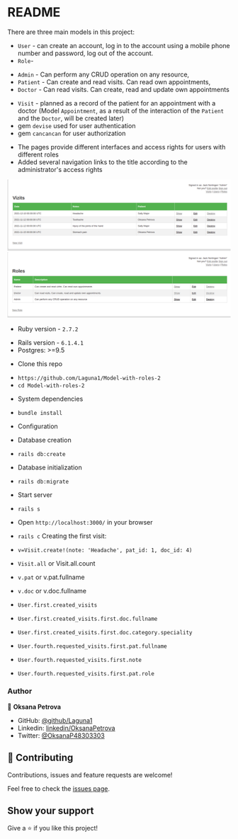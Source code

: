 # README

There are three main models in this project:
* `User` - can create an account, log in to the account using a mobile phone number and password, log out of the account.
* `Role`-
- `Admin` - Can perform any CRUD operation on any resource,
- `Patient` - Can create and read visits. Can read own appointments, 
- `Doctor` - Can read visits. Can create, read and update own appointments
* `Visit` - planned as a record of the patient for an appointment with a doctor (Model `Appointment`, as a result of the interaction of the `Patient` and the `Doctor`, will be created later)
* gem `devise` used for user authentication
* gem `cancancan` for user authorization
- The pages provide different interfaces and access rights for users with different roles
- Added several navigation links to the title according to the administrator's access rights

![/admin/vizits](./app/assets/images/vizits.png)
![/admin/roles](./app/assets/images/roles.png)

* Ruby version - `2.7.2`
- Rails version - `6.1.4.1`
- Postgres: >=9.5

* Clone this repo
- `https://github.com/Laguna1/Model-with-roles-2`
- `cd Model-with-roles-2` 

* System dependencies
- `bundle install`
* Configuration

* Database creation
- `rails db:create`

* Database initialization
- `rails db:migrate`

* Start server
- `rails s`
- Open `http://localhost:3000/` in your browser


- `rails c` Creating the first visit:
- `v=Visit.create!(note: 'Headache', pat_id: 1, doc_id: 4)`
- `Visit.all` or Visit.all.count
- `v.pat` or v.pat.fullname
- `v.doc` or v.doc.fullname
- `User.first.created_visits`
- `User.first.created_visits.first.doc.fullname`
- `User.first.created_visits.first.doc.category.speciality`
- `User.fourth.requested_visits.first.pat.fullname`
- `User.fourth.requested_visits.first.note`
- `User.fourth.requested_visits.first.pat.role`

### Author

👤 **Oksana Petrova**

- GitHub: [@github/Laguna1](https://github.com/Laguna1)
- Linkedin: [linkedin/OksanaPetrova](https://www.linkedin.com/in/oksana-petrova/)
- Twitter: [@OksanaP48303303](https://twitter.com/OksanaP48303303)

## 🤝 Contributing

Contributions, issues and feature requests are welcome!

Feel free to check the [issues page](https://github.com/Laguna1/Model-with-roles-2/issues).

## Show your support

Give a ⭐️ if you like this project!